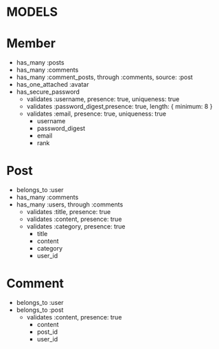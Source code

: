 # MODELS

# Member
  * has_many :posts
  * has_many :comments
  * has_many :comment_posts, through :comments, source: :post
  * has_one_attached :avatar
  * has_secure_password
    * validates :username, presence: true, uniqueness: true
    * validates :password_digest,presence: true, length: { minimum: 8 }
    * validates :email, presence: true, uniqueness: true
      * username
      * password_digest
      * email
      * rank

# Post
  * belongs_to :user
  * has_many :comments
  * has_many :users, through :comments
    * validates :title, presence: true
    * validates :content, presence: true
    * validates :category, presence: true
      * title
      * content
      * category
      * user_id

# Comment
  * belongs_to :user
  * belongs_to :post
    * validates :content, presence: true
      * content
      * post_id
      * user_id
